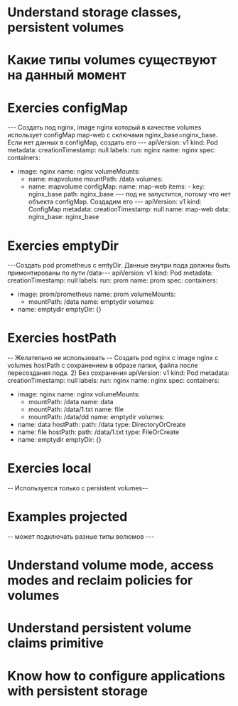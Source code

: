    # Understand storage classes, persistent volumes
# Какие типы volumes существуют на данный момент
# Exercies configMap
--- Создать под nginx, image nginx  который в качестве volumes использует configMap map-web с сключами nginx_base=nginx_base. Если нет данных в configMap, создать его ---
apiVersion: v1
kind: Pod
metadata:
  creationTimestamp: null
  labels:
    run: nginx
  name: nginx
spec:
  containers:
  - image: nginx
    name: nginx
    volumeMounts:
      - name: mapvolume
        mountPath: /data
  volumes:
    - name: mapvolume
      configMap:
        name: map-web
        items:
          - key: nginx_base
            path: nginx_base
--- под не запустится, потому что нет объекта configMap. Создадим его ---
apiVersion: v1
kind: ConfigMap
metadata:
  creationTimestamp: null
  name: map-web
data:
  nginx_base: nginx_base
# Exercies emptyDir
---Создать pod prometheus c emtyDir. Данные внутри пода должны быть примонтированы по пути /data---
apiVersion: v1
kind: Pod
metadata:
  creationTimestamp: null
  labels:
    run: prom
  name: prom
spec:
  containers:
  - image: prom/prometheus
    name: prom
    volumeMounts:
    - mountPath: /data
      name: emptydir
  volumes:
  - name: emptydir
    emptyDir: {}
# Exercies hostPath
-- Желательно не использовать
-- Создать pod nginx c image nginx с volumes hostPath c сохранением в образе папки, файла после пересоздания пода. 2) Без сохранения
apiVersion: v1
kind: Pod
metadata:
  creationTimestamp: null
  labels:
    run: nginx
  name: nginx
spec:
  containers:
  - image: nginx
    name: nginx
    volumeMounts:
    - mountPath: /data
      name: data
    - mountPath: /data/1.txt
      name: file
    - mountPath: /data/dd
      name: emptydir
  volumes:
  - name: data
    hostPath:
      path: /data
      type: DirectoryOrCreate
  - name: file
    hostPath:
      path: /data/1.txt
      type: FileOrCreate
  - name: emptydir
    emptyDir: {}
# Exercies local
-- Используется только с persistent volumes--
# Examples projected
-- может подключать разные типы волюмов ---

   # Understand volume mode, access modes and reclaim policies for volumes
   # Understand persistent volume claims primitive
   # Know how to configure applications with persistent storage